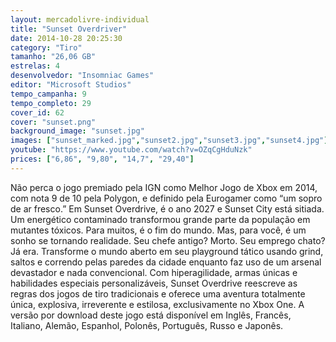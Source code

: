 ```yaml
---
layout: mercadolivre-individual
title: "Sunset Overdriver"
date: 2014-10-28 20:25:30
category: "Tiro"
tamanho: "26,06 GB"
estrelas: 4
desenvolvedor: "Insomniac Games"
editor: "Microsoft Studios"
tempo_campanha: 9
tempo_completo: 29
cover_id: 62
cover: "sunset.png"
background_image: "sunset.jpg"
images: ["sunset_marked.jpg","sunset2.jpg","sunset3.jpg","sunset4.jpg"]
youtube: "https://www.youtube.com/watch?v=OZqCgHduNzk"
prices: ["6,86", "9,80", "14,7", "29,40"]
---
```


Não perca o jogo premiado pela IGN como Melhor Jogo de Xbox em 2014, com nota 9 de 10 pela Polygon, e definido pela Eurogamer como “um sopro de ar fresco.” Em Sunset Overdrive, é o ano 2027 e Sunset City está sitiada. Um energético contaminado transformou grande parte da população em mutantes tóxicos. Para muitos, é o fim do mundo. Mas, para você, é um sonho se tornando realidade. Seu chefe antigo? Morto. Seu emprego chato? Já era. Transforme o mundo aberto em seu playground tático usando grind, saltos e correndo pelas paredes da cidade enquanto faz uso de um arsenal devastador e nada convencional. Com hiperagilidade, armas únicas e habilidades especiais personalizáveis, Sunset Overdrive reescreve as regras dos jogos de tiro tradicionais e oferece uma aventura totalmente única, explosiva, irreverente e estilosa, exclusivamente no Xbox One. A versão por download deste jogo está disponível em Inglês, Francês, Italiano, Alemão, Espanhol, Polonês, Português, Russo e Japonês.

